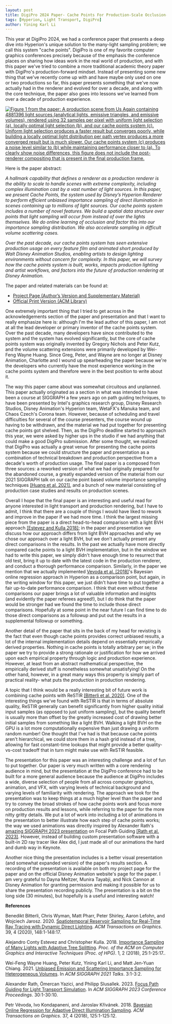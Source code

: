 ```yaml
---
layout: post
title: DigiPro 2024 Paper- Cache Points For Production-Scale Occlusion-Aware Many-Lights Sampling And Volumetric Scattering
tags: [Hyperion, Light Transport, DigiPro]
author: Yining Karl Li
---
```


This year at DigiPro 2024, we had a conference paper that presents a deep dive into Hyperion's unique solution to the many-light sampling problem; we call this system "cache points".
DigiPro is one of my favorite computer graphics conferences precisely because of the emphasis the conference places on sharing how ideas work in the real world of production, and with this paper we've tried to combine a more traditional academic theory paper with DigiPro's production-forward mindset.
Instead of presenting some new thing that we've recently come up with and have maybe only used on one or two productions so far, this paper presents something that we've now actually had in the renderer and evolved for over a decade, and along with the core technique, the paper also goes into lessons we've learned from over a decade of production experience.

[![Figure 1 from the paper: A production scene from Us Again containing 4881396 light sources (analytical lights, emissive triangles, and emissive volumes), rendered using 32 samples per pixel with uniform light selection (a), locally optimal light selection (b), and our cache points system (c). Uniform light selection produces a faster result but converges poorly, while building a locally optimal light distribution per path vertex produces a more converged result but is much slower. Our cache points system (c) produces a noise level similar to (b) while maintaining performance closer to (a). To clearly show noise differences, this figure does not include the post-renderer compositing that is present in the final production frame.
]({{site.url}}/content/images/2024/Jul/cachepoints-paper/preview/teaser.jpg)]({{site.url}}/content/images/2024/Jul/cachepoints-paper/teaser.png)

Here is the paper abstract:

_A hallmark capability that defines a renderer as a production renderer is the ability to scale to handle scenes with extreme complexity, including complex illumination cast by a vast number of light sources. In this paper, we present Cache Points, the system used by Disney’s Hyperion Renderer to perform efficient unbiased importance sampling of direct illumination in scenes containing up to millions of light sources. Our cache points system includes a number of novel features. We build a spatial data structure over points that light sampling will occur from instead of over the lights themselves. We do online learning of occlusion and factor this into our importance sampling distribution. We also accelerate sampling in difficult volume scattering cases._

_Over the past decade, our cache points system has seen extensive production usage on every feature film and animated short produced by Walt Disney Animation Studios, enabling artists to design lighting environments without concern for complexity. In this paper, we will survey how the cache points system is built, works, impacts production lighting and artist workflows, and factors into the future of production rendering at Disney Animation._

The paper and related materials can be found at:

* [Project Page (Author’s Version and Supplementary Material)](https://www.yiningkarlli.com/projects/cachepoints.html)
* [Official Print Version (ACM Library)](http://dx.doi.org/10.1145/3665320.3670993)

One extremely important thing that I tried to get across in the acknowledgements section of the paper and presentation and that I want to really emphasize here is: although I'm the lead author of this paper, I am not at all the lead developer or primary inventor of the cache points system.
Over the past decade, many developers have since contributed to the system and the system has evolved significantly, but the core of cache points system was originally invented by Gregory Nichols and Peter Kutz, and the volume scattering extensions were primarily developed by Wei-Feng Wayne Huang.
Since Greg, Peter, and Wayne are no longer at Disney Animation, Charlotte and I wound up spearheading the paper because we're the developers who currently have the most experience working in the cache points system and therefore were in the best position to write about it.

The way this paper came about was somewhat circuitous and unplanned.
This paper actually originated as a section in what was intended to have been a course at SIGGRAPH a few years ago on path guiding techniques, to have been presented by Intel's graphics research group, Disney Research Studios, Disney Animation's Hyperion team, WetaFX's Manuka team, and Chaos Czech's Corona team.
However, because of scheduling and travel difficulties for several of the course presenters, the course wound up having to be withdrawn, and the material we had put together for presenting cache points got shelved.
Then, as the DigiPro deadline started to approach this year, we were asked by higher ups in the studio if we had anything that could make a good DigiPro submission.
After some thought, we realized that DigiPro was actually a great venue for presenting the cache points system because we could structure the paper and presentation as a combination of technical breakdown and production perspective from a decade's worth of production usage.
The final paper is a composed from three sources: a reworked version of what we had originally prepared for the abandoned course, a greatly expanded version of the material from our 2021 SIGGRAPH talk on our cache point based volume importance sampling techniques [[Huang et al. 2021]](https://doi.org/10.1145/3450623.3464644), and a bunch of new material consisting of production case studies and results on production scenes.

Overall I hope that the final paper is an interesting and useful read for anyone interested in light transport and production rendering, but I have to admit, I think that there are a couple of things I would have liked to rework and improve in the paper if we had more time.
I think the largest missing piece from the paper is a direct head-to-head comparison with a light BVH approach [[Estevez and Kulla 2018]](https://doi.org/10.1145/3233305); in the paper and presentation we discuss how our approach differs from light BVH approaches and why we chose our approach over a light BVH, but we don't actually present any direct comparisons in the results.
In the past we actually have more directly compared cache points to a light BVH implementation, but in the window we had to write this paper, we simply didn't have enough time to resurrect that old test, bring it up to date with the latest code in the production renderer, and conduct a thorough performance comparison.
Similarly, in the paper we mention that we actually implemented [Vevoda et al. [2018]](https://doi.org/10.1145/3197517.3201340)'s Bayesian online regression approach in Hyperion as a comparison point, but again, in the writing window for this paper, we just didn't have time to put together a fair up-to-date performance comparison.
I think that even without these comparisons our paper brings a lot of valuable information and insights (and evidently the paper referees agreed!), but I do think that the paper would be stronger had we found the time to include those direct comparisons.
Hopefully at some point in the near future I can find time to do those direct comparisons as a followup and put out the results in a supplemental followup or something.

Another detail of the paper that sits in the back of my head for revisting is the fact that even though cache points provides correct unbiased results, a lot of the internal implementation details depend on essentially empirically derived properties.
Nothing in cache points is totally arbitrary per se; in the paper we try to provide a strong rationale or justification for how we arrived upon each empirical property through logic and production experience.
However, at least from an abstract mathematical perspective, the empirically derived stuff is nonetheless somewhat unsatisfying!
On the other hand, however, in a great many ways this property is simply part of practical reality- what puts the _production_ in production rendering.

A topic that I think would be a really interesting bit of future work is combining cache points with ReSTIR [[Bitterli et al. 2020]](https://doi.org/10.1145/3386569.3392481).
One of the interesting things we've found with ReSTIR is that in terms of absolute quality, ReSTIR generally can benefit significantly from higher quality initial input samples (as opposed to just uniform sampling), but the quality benefit is usually more than offset by the greatly increased cost of drawing better initial samples from something like a light BVH.
Walking a light BVH on the GPU is a lot more computationally expensive than just drawing a uniform random number!
One thought that I've had is that because cache points aren't hierarchical, we could store them in a hash grid instead of a tree, allowing for fast constant-time lookups that might provide a better quality-vs-cost tradeoff that in turn might make use with ReSTIR feasible.

The presentation for this paper was an interesting challenge and a lot of fun to put together.
Our paper is very much written with a core rendering audience in mind, but the presentation at the DigiPro conference had to be built for a more general audience because the audience at DigiPro includes a wide, diverse selection of people from all across computer graphics, animation, and VFX, with varying levels of technical background and varying levels of familiarity with rendering.
The approach we took for the presentation was to keep things at a much higher level than the paper and try to convey the broad strokes of how cache points work and focus more on production results and lessons, while referring to the paper for the more nitty gritty details.
We put a lot of work into including a lot of animations in the presentation to better illustrate how each step of cache points works; the way we used animations was directly inspired by Alexander Rath's [amazing SIGGRAPH 2023 presentation](https://www.youtube.com/watch?v=2gMt0WzSVpM) on Focal Path Guiding [[Rath et al. 2023]](https://doi.org/10.1145/3588432.3591543).
However, instead of building custom presentation software with a built-in 2D ray tracer like Alex did, I just made all of our animations the hard and dumb way in Keynote.

Another nice thing the presentation includes is a better visual presentation (and somewhat expanded version) of the paper's results section.
A recording of the presentation is available on both my project page for the paper and on the official Disney Animation website's page for the paper.
I am very grateful to Dayna Meltzer, Munira Tayabji, and Nick Cannon at Disney Animation for granting permission and making it possible for us to share the presentation recording publicly.
The presentation is a bit on the long side (30 minutes), but hopefully is a useful and interesting watch!

**References**

Benedikt Bitterli, Chris Wyman, Matt Pharr, Peter Shirley, Aaron Lefohn, and Wojciech Jarosz. 2020. [Spatiotemporal Reservoir Sampling for Real-Time Ray Tracing with Dynamic Direct Lighting](https://doi.org/10.1145/3386569.3392481). _ACM Transactions on Graphics_. 39, 4 (2020), 148:1-148:17.

Alejandro Conty Estevez and Christopher Kulla. 2018. [Importance Sampling of Many Lights with Adaptive Tree Splitting](https://doi.org/10.1145/3233305). _Proc. of the ACM on Computer Graphics and Interactive Techniques (Proc. of HPG)_. 1, 2 (2018), 25:1-25:17.. 

Wei-Feng Wayne Huang, Peter Kutz, Yining Karl Li, and Matt Jen-Yuan Chiang. 2021. [Unbiased Emission and Scattering Importance Sampling for Heterogeneous Volumes](https://doi.org/10.1145/3450623.3464644). In _ACM SIGGRAPH 2021 Talks_. 3:1-3:2.

Alexander Rath, Ömercan Yazici, and Philipp Slusallek. 2023. [Focus Path Guiding for Light Transport Simulation](https://doi.org/10.1145/3588432.3591543). In _ACM SIGGRAPH 2023 Conference Proceedings_. 30:1-30:10.

Petr Vévoda, Ivo Kondapaneni, and Jaroslav Křivánek. 2018. [Bayesian Online Regression for Adaptive Direct Illumination Sampling](https://doi.org/10.1145/3197517.3201340). _ACM Transactions on Graphics_. 37, 4 (2018), 125:1-125:12.
